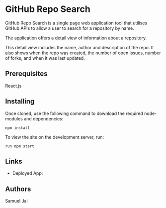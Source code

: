 # GitHub Repo Search

GitHub Repo Search is a single page web application tool that utilises GitHub APIs to allow a user to search for a repository by name.

The application offers a detail view of information about a repository. 

This detail view includes the name, author and description of the repo. It also shows when the repo was created, the number of open issues, number of forks, and when it was last updated.

## Prerequisites
React.js

## Installing
Once cloned, use the following command to download the required node-modules and dependencies:
```
npm install
```

To view the site on the development server, run: 
```
run npm start
```

## Links 
- Deployed App: 

## Authors
Samuel Jai
